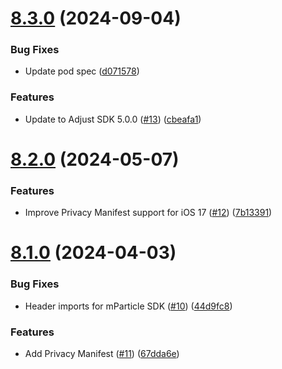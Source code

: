 # [8.3.0](https://github.com/mparticle-integrations/mparticle-apple-integration-adjust/compare/v8.2.0...v8.3.0) (2024-09-04)


### Bug Fixes

* Update pod spec ([d071578](https://github.com/mparticle-integrations/mparticle-apple-integration-adjust/commit/d07157899c53565ead293f6fabcf684743076322))


### Features

* Update to Adjust SDK 5.0.0 ([#13](https://github.com/mparticle-integrations/mparticle-apple-integration-adjust/issues/13)) ([cbeafa1](https://github.com/mparticle-integrations/mparticle-apple-integration-adjust/commit/cbeafa18f62e502c395ad7f97e2217c9bbf368f5))

# [8.2.0](https://github.com/mparticle-integrations/mparticle-apple-integration-adjust/compare/v8.1.0...v8.2.0) (2024-05-07)


### Features

* Improve Privacy Manifest support for iOS 17 ([#12](https://github.com/mparticle-integrations/mparticle-apple-integration-adjust/issues/12)) ([7b13391](https://github.com/mparticle-integrations/mparticle-apple-integration-adjust/commit/7b13391dbb79c87a78b0f4917dd41fae7bc8b5ab))

# [8.1.0](https://github.com/mparticle-integrations/mparticle-apple-integration-adjust/compare/v8.0.4...v8.1.0) (2024-04-03)


### Bug Fixes

* Header imports for mParticle SDK ([#10](https://github.com/mparticle-integrations/mparticle-apple-integration-adjust/issues/10)) ([44d9fc8](https://github.com/mparticle-integrations/mparticle-apple-integration-adjust/commit/44d9fc8010694376d0d1be3922c8ab9b81573296))


### Features

* Add Privacy Manifest ([#11](https://github.com/mparticle-integrations/mparticle-apple-integration-adjust/issues/11)) ([67dda6e](https://github.com/mparticle-integrations/mparticle-apple-integration-adjust/commit/67dda6eb760d256414914f2518dac104dc56b788))
